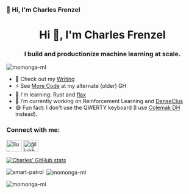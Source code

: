 ### 👋 Hi, I'm Charles Frenzel

<h1 align="center">Hi 👋, I'm Charles Frenzel</h1>
<h3 align="center">I build and productionize machine learning at scale.</h3>
<p align="left"> <img src="https://komarev.com/ghpvc/?username=momonga-ml&label=Profile%20views&color=3fd4ca&style=flat-square" alt="momonga-ml" /> </p>


- 📝 Check out my [Writing](https://charles-frenzel.medium.com/) 
- ⚡  See [More Code](https://github.com/smart-patrol) at my alternate (older) GH
- 🌱 I'm learning: Rust and [flax](https://github.com/google/flax)
- 🔭 I’m currently working on Reinforcement Learning and [DenseClus](https://github.com/awslabs/amazon-denseclus)
- 😅 Fun fact: I don't use the QWERTY keyboard (I use [Colemak DH](https://colemakmods.github.io/mod-dh/keyboards.html) instead).

<h3 align="left">Connect with me:</h3>
<p align="left">
<a href="https://www.linkedin.com/in/cfrenzel/" target="blank"><img align="center" src="https://cdn.jsdelivr.net/npm/simple-icons@3.0.1/icons/linkedin.svg" alt="liu-haohui" height="30" width="40" /></a>
<a href="https://medium.com/charles-frenzel" target="blank"><img align="center" src="https://cdn.jsdelivr.net/npm/simple-icons@3.0.1/icons/medium.svg" alt="@liuhh02" height="30" width="40" /></a>
</p>
 

[![Charles' GitHub stats](https://github-readme-stats.vercel.app/api?username=momonga-ml)](https://github.com/anuraghazra/github-readme-stats)

 
<p><img align="left" src="https://github-readme-stats.vercel.app/api/top-langs?username=smart-patrol&show_icons=true&locale=en&langs_count=7&layout=compact&theme=vue&hide=html,scss,css" alt="smart-patrol" /></p>
<p>&nbsp;<img align="center" src="https://github-readme-stats.vercel.app/api?username=momonga-ml&show_icons=true&locale=en&theme=vue&hide=prs,issues" alt="momonga-ml" /></p>

<p><img align="center" src="https://github-readme-streak-stats.herokuapp.com/?user=momonga-ml&theme=blueberry_duo" alt="momonga-ml" /></p>
